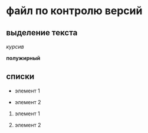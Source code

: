 # файл по контролю версий

## выделение текста

*курсив*

**полужирный**

## списки

* элемент 1

* элемент 2

1. элемент 1

2. элемент 2
